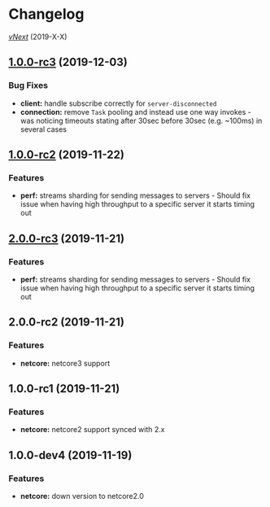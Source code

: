 # Changelog

[_vNext_](https://github.com/sketch7/SignalR.Orleans/compare/1.0.0...1.1.0) (2019-X-X)

## [1.0.0-rc3](https://github.com/sketch7/SignalR.Orleans/compare/1.0.0-rc1...1.0.0-rc2) (2019-12-03)

### Bug Fixes

- **client:** handle subscribe correctly for `server-disconnected`
- **connection:** remove `Task` pooling and instead use one way invokes - was noticing timeouts stating after 30sec before 30sec (e.g. ~100ms) in several cases

## [1.0.0-rc2](https://github.com/sketch7/SignalR.Orleans/compare/1.0.0-rc1...1.0.0-rc2) (2019-11-22)

### Features

- **perf:** streams sharding for sending messages to servers - Should fix issue when having high throughput to a specific server it starts timing out

## [2.0.0-rc3](https://github.com/sketch7/SignalR.Orleans/compare/2.0.0-rc2...2.0.0-rc3) (2019-11-21)

### Features

- **perf:** streams sharding for sending messages to servers - Should fix issue when having high throughput to a specific server it starts timing out

## 2.0.0-rc2 (2019-11-21)

### Features

- **netcore:** netcore3 support

## 1.0.0-rc1 (2019-11-21)

### Features

- **netcore:** netcore2 support synced with 2.x

## 1.0.0-dev4 (2019-11-19)

### Features

- **netcore:** down version to netcore2.0